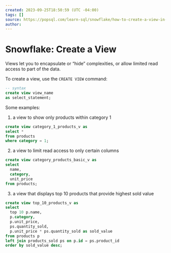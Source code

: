 ```yaml
---
created: 2023-09-25T18:50:59 (UTC -04:00)
tags: []
source: https://popsql.com/learn-sql/snowflake/how-to-create-a-view-in-snowflake
author: 
---
```


# Snowflake: Create a View 

Views let you to encapsulate or “hide” complexities, or allow limited read access to part of the data.

To create a view, use the `CREATE VIEW` command:

```sql
-- syntax
create view view_name
as select_statement;
```

Some examples:

1.  a view to show only products within category 1

```sql
create view category_1_products_v as
select *
from products
where category = 1;
```

2.  a view to limit read access to only certain columns

```sql
create view category_products_basic_v as
select
  name,
  category,
  unit_price
from products;
```

3.  a view that displays top 10 products that provide highest sold value

```sql
create view top_10_products_v as
select
  top 10 p.name,
  p.category,
  p.unit_price,
  ps.quantity_sold,
  p.unit_price * ps.quantity_sold as sold_value
from products p
left join products_sold ps on p.id = ps.product_id
order by sold_value desc;
```
